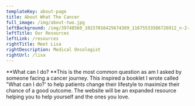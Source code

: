 ```yaml
---
templateKey: about-page
title: About What The Cancer
full_image: /img/about-two.jpg
leftBackground: /img/39748560_10157016425674369_11675533586726912_n-2-.jpg
leftTitle: Our Resources
leftLink: /resources
rightTitle: Meet Lisa
rightDescription: Medical Oncologist
rightUrl: /lisa
---
```

**What can I do? **This is the most common question as am I asked by someone facing a cancer journey. This inspired a booklet I wrote called "What can I do?' to help patients change their lifestyle to maximize their chance of a good outcome. The website will be an expanded resource helping you  to help yourself and the ones you love.

